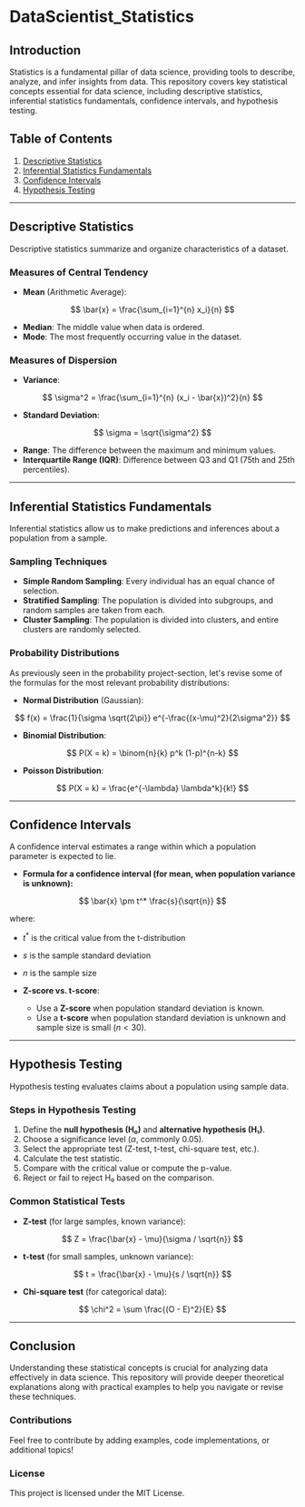 # DataScientist_Statistics

## Introduction

Statistics is a fundamental pillar of data science, providing tools to describe, analyze, and infer insights from data. This repository covers key statistical concepts essential for data science, including descriptive statistics, inferential statistics fundamentals, confidence intervals, and hypothesis testing.

## Table of Contents

1. [Descriptive Statistics](#descriptive-statistics)
2. [Inferential Statistics Fundamentals](#inferential-statistics-fundamentals)
3. [Confidence Intervals](#confidence-intervals)
4. [Hypothesis Testing](#hypothesis-testing)

---

## Descriptive Statistics

Descriptive statistics summarize and organize characteristics of a dataset.

### Measures of Central Tendency

- **Mean** (Arithmetic Average):

$$
\bar{x} = \frac{\sum_{i=1}^{n} x_i}{n}
$$

- **Median**: The middle value when data is ordered.
- **Mode**: The most frequently occurring value in the dataset.

### Measures of Dispersion

- **Variance**:

$$
\sigma^2 = \frac{\sum_{i=1}^{n} (x_i - \bar{x})^2}{n}
$$

- **Standard Deviation**:

$$
\sigma = \sqrt{\sigma^2}
$$

- **Range**: The difference between the maximum and minimum values.
- **Interquartile Range (IQR)**: Difference between Q3 and Q1 (75th and 25th percentiles).

---

## Inferential Statistics Fundamentals

Inferential statistics allow us to make predictions and inferences about a population from a sample.

### Sampling Techniques

- **Simple Random Sampling**: Every individual has an equal chance of selection.
- **Stratified Sampling**: The population is divided into subgroups, and random samples are taken from each.
- **Cluster Sampling**: The population is divided into clusters, and entire clusters are randomly selected.

### Probability Distributions

As previously seen in the probability project-section, let's revise some of the formulas for the most relevant probability distributions:

- **Normal Distribution** (Gaussian):

$$
f(x) = \frac{1}{\sigma \sqrt{2\pi}} e^{-\frac{(x-\mu)^2}{2\sigma^2}}
$$

- **Binomial Distribution**:

$$
P(X = k) = \binom{n}{k} p^k (1-p)^{n-k}
$$

- **Poisson Distribution**:

$$
P(X = k) = \frac{e^{-\lambda} \lambda^k}{k!}
$$

---

## Confidence Intervals

A confidence interval estimates a range within which a population parameter is expected to lie.

- **Formula for a confidence interval (for mean, when population variance is unknown):**

$$
\bar{x} \pm t^* \frac{s}{\sqrt{n}}
$$

where:

- $t^*$ is the critical value from the t-distribution
- $s$ is the sample standard deviation
- $n$ is the sample size

- **Z-score vs. t-score**:
  - Use a **Z-score** when population standard deviation is known.
  - Use a **t-score** when population standard deviation is unknown and sample size is small ($n < 30$).

---

## Hypothesis Testing

Hypothesis testing evaluates claims about a population using sample data.

### Steps in Hypothesis Testing

1. Define the **null hypothesis (H₀)** and **alternative hypothesis (H₁)**.
2. Choose a significance level ($\alpha$, commonly 0.05).
3. Select the appropriate test (Z-test, t-test, chi-square test, etc.).
4. Calculate the test statistic.
5. Compare with the critical value or compute the p-value.
6. Reject or fail to reject H₀ based on the comparison.

### Common Statistical Tests

- **Z-test** (for large samples, known variance):

$$
Z = \frac{\bar{x} - \mu}{\sigma / \sqrt{n}}
$$

- **t-test** (for small samples, unknown variance):

$$
t = \frac{\bar{x} - \mu}{s / \sqrt{n}}
$$

- **Chi-square test** (for categorical data):

$$
\chi^2 = \sum \frac{(O - E)^2}{E}
$$

---

## Conclusion

Understanding these statistical concepts is crucial for analyzing data effectively in data science. This repository will provide deeper theoretical explanations along with practical examples to help you navigate or revise these techniques.

### Contributions

Feel free to contribute by adding examples, code implementations, or additional topics!

### License

This project is licensed under the MIT License.
